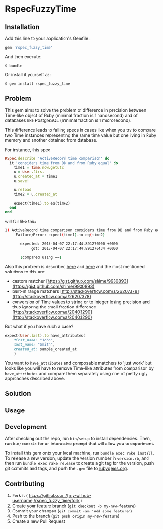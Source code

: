 # RspecFuzzyTime

## Installation

Add this line to your application's Gemfile:

```ruby
gem 'rspec_fuzzy_time'
```

And then execute:

    $ bundle

Or install it yourself as:

    $ gem install rspec_fuzzy_time

## Problem

This gem aims to solve the problem of difference in precision between Time-like object of Ruby (minimal fraction is 1 nanosecond) and of databases like PostgreSQL (minimal fraction is 1 microsecond).

This difference leads to failing specs in cases like when you try to compare two Time instances representing the same time value but one living in Ruby memory and another obtained from database.

For instance, this spec

```ruby
RSpec.describe 'ActiveRecord time comparison' do
  it 'considers time from DB and from Ruby equal' do
    time1 = Time.now.getutc
    u = User.first
    u.created_at = time1
    u.save!

    u.reload
    time2 = u.created_at

    expect(time1).to eq(time2)
  end
end
```

will fail like this:

```bash
1) ActiveRecord time comparison considers time from DB and from Ruby equal
     Failure/Error: expect(time1).to eq(time2)
       
       expected: 2015-04-07 22:17:44.891270000 +0000
            got: 2015-04-07 22:17:44.891270434 +0000
       
       (compared using ==)
```

Also this problem is described [here](http://blog.solanolabs.com/rails-time-comparisons-devil-details-etc/) and [here](https://gist.github.com/shime/9930893) and the most mentioned solutions to this are:

* custom matcher [https://gist.github.com/shime/9930893](https://gist.github.com/shime/9930893)
* built-in range matchers [http://stackoverflow.com/a/26207378](http://stackoverflow.com/a/26207378)
* conversion of Time values to string or to integer losing precision and thus ignoring the small fraction difference [http://stackoverflow.com/a/20403290](http://stackoverflow.com/a/20403290)
 
But what if you have such a case?

```ruby
expect(User.last).to have_attributes(
    first_name: "John", 
    last_name: "Smith",
    created_at: sample_created_at
    )
```

You want to `have_attributes` and composable matchers to 'just work' but looks like you will have to remove Time-like attributes from comparison by `have_attributes` and compare them separately using one of pretty ugly approaches described above.

## Solution

## Usage

## Development

After checking out the repo, run `bin/setup` to install dependencies. Then, run `bin/console` for an interactive prompt that will allow you to experiment.

To install this gem onto your local machine, run `bundle exec rake install`. To release a new version, update the version number in `version.rb`, and then run `bundle exec rake release` to create a git tag for the version, push git commits and tags, and push the `.gem` file to [rubygems.org](https://rubygems.org).

## Contributing

1. Fork it ( https://github.com/[my-github-username]/rspec_fuzzy_time/fork )
2. Create your feature branch (`git checkout -b my-new-feature`)
3. Commit your changes (`git commit -am 'Add some feature'`)
4. Push to the branch (`git push origin my-new-feature`)
5. Create a new Pull Request
